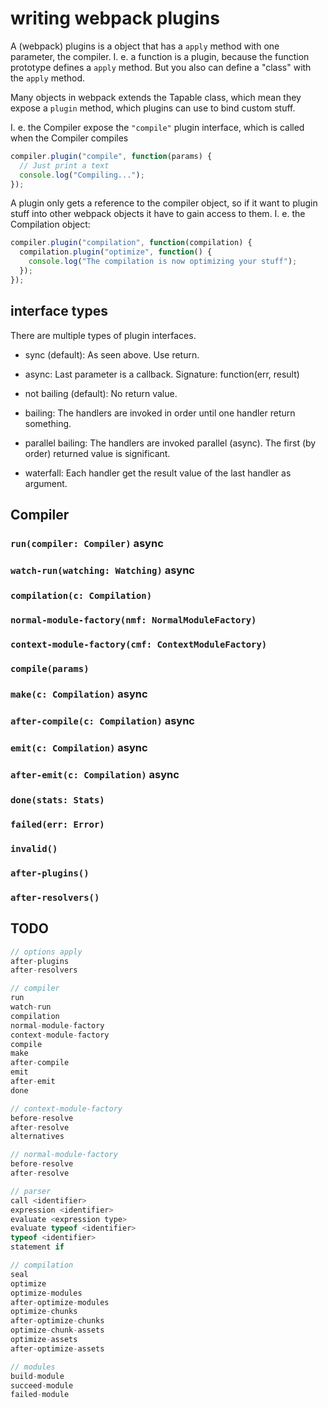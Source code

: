 # writing webpack plugins

A (webpack) plugins is a object that has a `apply` method with one parameter, the compiler. I. e. a function is a plugin, because the function prototype defines a `apply` method. But you also can define a "class" with the `apply` method.

Many objects in webpack extends the Tapable class, which mean they expose a `plugin` method, which plugins can use to bind custom stuff.

I. e. the Compiler expose the `"compile"` plugin interface, which is called when the Compiler compiles

``` javascript
compiler.plugin("compile", function(params) {
  // Just print a text
  console.log("Compiling...");
});
```

A plugin only gets a reference to the compiler object, so if it want to plugin stuff into other webpack objects it have to gain access to them. I. e. the Compilation object:

``` javascript
compiler.plugin("compilation", function(compilation) {
  compilation.plugin("optimize", function() {
    console.log("The compilation is now optimizing your stuff");
  });
});
```

## interface types

There are multiple types of plugin interfaces.

* sync (default): As seen above. Use return.
* async: Last parameter is a callback. Signature: function(err, result)

* not bailing (default): No return value.
* bailing: The handlers are invoked in order until one handler return something.
* parallel bailing: The handlers are invoked parallel (async). The first (by order) returned value is significant.
* waterfall: Each handler get the result value of the last handler as argument.

## Compiler

### `run(compiler: Compiler)` async

### `watch-run(watching: Watching)` async

### `compilation(c: Compilation)`

### `normal-module-factory(nmf: NormalModuleFactory)`

### `context-module-factory(cmf: ContextModuleFactory)`

### `compile(params)`

### `make(c: Compilation)` async

### `after-compile(c: Compilation)` async

### `emit(c: Compilation)` async

### `after-emit(c: Compilation)` async

### `done(stats: Stats)`

### `failed(err: Error)`

### `invalid()`

### `after-plugins()`

### `after-resolvers()`


## TODO 

``` javascript
// options apply
after-plugins
after-resolvers

// compiler
run
watch-run
compilation
normal-module-factory
context-module-factory
compile
make
after-compile
emit
after-emit
done

// context-module-factory
before-resolve
after-resolve
alternatives

// normal-module-factory
before-resolve
after-resolve

// parser
call <identifier>
expression <identifier>
evaluate <expression type>
evaluate typeof <identifier>
typeof <identifier>
statement if

// compilation
seal
optimize
optimize-modules
after-optimize-modules
optimize-chunks
after-optimize-chunks
optimize-chunk-assets
optimize-assets
after-optimize-assets

// modules
build-module
succeed-module
failed-module
```